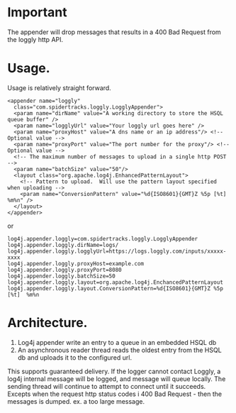 # Important 
   The appender will drop messages that results in a 400 Bad Request from the loggly http API. 

# Usage.

Usage is relatively straight forward.

    <appender name="loggly"
      class="com.spidertracks.loggly.LogglyAppender">
      <param name="dirName" value="A working directory to store the HSQL queue buffer" />
      <param name="logglyUrl" value="Your loggly url goes here" /> 
      <param name="proxyHost" value="A dns name or an ip address"/> <!-- Optional value -->
      <param name="proxyPort" value="The port number for the proxy"/> <!-- Optional value -->
      <!-- The maximum number of messages to upload in a single http POST -->
      <param name="batchSize" value="50"/>
      <layout class="org.apache.log4j.EnhancedPatternLayout">
        <!-- Pattern to upload.  Will use the pattern layout specified when uploading -->
        <param name="ConversionPattern" value="%d{ISO8601}{GMT}Z %5p [%t]  %m%n" />
      </layout>
    </appender>

or 

    log4j.appender.loggly=com.spidertracks.loggly.LogglyAppender
    log4j.appender.loggly.dirName=logs/
    log4j.appender.loggly.logglyUrl=https://logs.loggly.com/inputs/xxxxx-xxxx
    log4j.appender.loggly.proxyHost=example.com
    log4j.appender.loggly.proxyPort=8080
    log4j.appender.loggly.batchSize=50
    log4j.appender.loggly.layout=org.apache.log4j.EnchancedPatternLayout
    log4j.appender.loggly.layout.ConversionPattern=%d{ISO8601}{GMT}Z %5p [%t]  %m%n



# Architecture.

1. Log4j appender write an entry to a queue in an embedded HSQL db
2. An asynchronous reader thread reads the oldest entry from the HSQL db and
uploads it to the configured url.

This supports guaranteed delivery.  If the logger cannot contact Loggly,
     a log4j internal message will be logged, and message will queue locally.
     The sending thread will continue to attempt to connect until it succeeds.  
     Excepts when the request http status codes i 400 Bad Request - then the messages is dumped.
     ex. a too large message.


